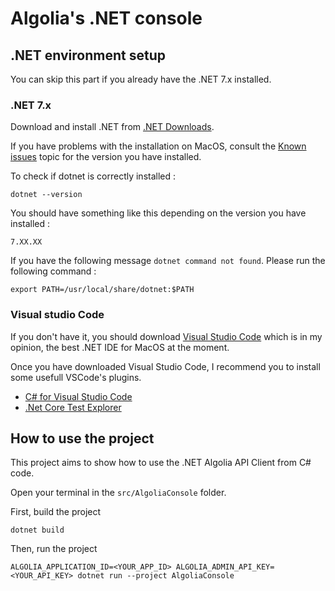# Algolia's .NET console

## .NET environment setup

You can skip this part if you already have the .NET 7.x installed.

### .NET 7.x

Download and install .NET from [.NET Downloads](https://dotnet.microsoft.com/en-us/download). 

If you have problems with the installation on MacOS, consult the [Known issues](https://github.com/dotnet/core/tree/main/release-notes/7.0) topic for the version you have installed.

To check if dotnet is correctly installed :

```shell
dotnet --version
```

You should have something like this depending on the version you have installed :

```shell
7.XX.XX
```

If you have the following message `dotnet command not found`. Please run the following command :

```shell
export PATH=/usr/local/share/dotnet:$PATH
```

### Visual studio Code

If you don't have it, you should download [Visual Studio Code](https://code.visualstudio.com/) which is in my opinion, the best .NET IDE for MacOS at the moment.

Once you have downloaded Visual Studio Code, I recommend you to install some usefull VSCode's plugins.

* [C# for Visual Studio Code](https://marketplace.visualstudio.com/items?itemName=ms-vscode.csharp)
* [.Net Core Test Explorer](https://marketplace.visualstudio.com/items?itemName=formulahendry.dotnet-test-explorer)

## How to use the project

This project aims to show how to use the .NET Algolia API Client from C# code.

Open your terminal in the `src/AlgoliaConsole` folder.

First, build the project

```shell
dotnet build
```

Then, run the project

```shell
ALGOLIA_APPLICATION_ID=<YOUR_APP_ID> ALGOLIA_ADMIN_API_KEY=<YOUR_API_KEY> dotnet run --project AlgoliaConsole
```

